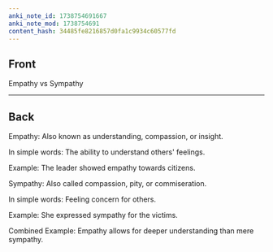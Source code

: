```yaml
---
anki_note_id: 1738754691667
anki_note_mod: 1738754691
content_hash: 34485fe8216857d0fa1c9934c60577fd
---
```


## Front

Empathy vs Sympathy

<hr/>

## Back

Empathy: Also known as understanding, compassion, or insight.  
  
In simple words: The ability to understand others' feelings.  
  
Example: The leader showed empathy towards citizens.  
  
Sympathy: Also called compassion, pity, or commiseration.  
  
In simple words: Feeling concern for others.  
  
Example: She expressed sympathy for the victims.  
  
Combined Example: Empathy allows for deeper understanding than mere sympathy.